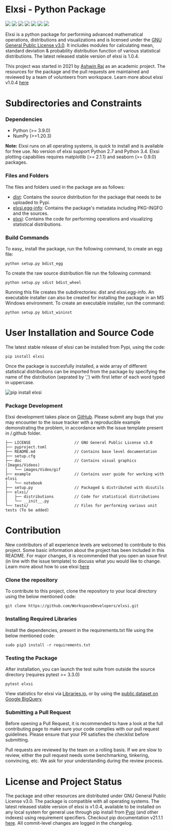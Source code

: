 # Elxsi - Python Package
![](https://img.shields.io/pypi/pyversions/elxsi?color=yellow)
![](https://img.shields.io/github/license/WorkspaceDevelopers/elxsi) 
![](https://img.shields.io/bundlephobia/min/python)
![](https://img.shields.io/pypi/v/elxsi?color=magenta)
![](https://img.shields.io/pypi/wheel/elxsi)
![](https://img.shields.io/librariesio/sourcerank/Pypi/elxsi)
![](https://img.shields.io/github/issues-closed/WorkspaceDevelopers/elxsi?color=yellow)

Elxsi is a python package for performing advanced mathematical operations, distributions and visualizations and is licensed under the [GNU General Public License v3.0](https://github.com/thisisashwinraj/Elxsi-Mathematical-Python-Package/blob/main/LICENSE). It includes modules for calculating mean, standard deviation & probability distribution function of various statistical distributions. The latest released stable version of elxsi is 1.0.4.

This project was started in 2021 by [Ashwin Raj](https://www.github.com/thisisashwinraj) as an academic project. The resources for the package and the pull requests are maintained and reviewed by a team of volunteers from workspace. Learn more about elxsi v1.0.4 [here](https://pypi.org/project/elxsi/)


# Subdirectories and Constraints
### Dependencies
- Python (>= 3.9.0)
- NumPy (>=1.20.3)

**Note:**
Elxsi runs on all operating systems, is quick to install and is available for free use. No version of elxsi support Python 2.7 and Python 3.4. Elxsi plotting capabiliies requires matplotlib (>= 2.1.1) and seaborn (>= 0.9.0) packages.

### Files and Folders
The files and folders used in the package are as follows:
- [dist](https://github.com/thisisashwinraj/Elxsi-Mathematical-Python-Package/tree/main/dist): Contains the source distribution for the package that needs to be uploaded to Pypi.
- [elxsi.egg-info](https://github.com/thisisashwinraj/Elxsi-Mathematical-Python-Package/tree/main/elxsi.egg-info): Contains the package's metadata including PKG-INGFO and the sources.
- [elxsi](https://github.com/thisisashwinraj/Elxsi-Mathematical-Python-Package/tree/main/elxsi): Contains the code for performing operations and visualizing statistical distributions.

### Build Commands
To easy_ install the package, run the following command, to create an egg file:
```
python setup.py bdist_egg
```
To create the raw source distribution file run the following command:
```
python setup.py sdist bdist_wheel
```
Running this file creates the subdirectories: dist and elxsi.egg-info. An executable installer can also be created for installing the package in an MS Windows environment. 
To create an executable installer, run the command:
```
python setup.py bdist_wininst
```
# User Installation and Source Code
The latest stable release of elxsi can be installed from Pypi, using the code:
```
pip install elxsi
```
Once the package is succesfully installed, a wide array of different statistical distributions can be imported from the package by specifying the name of the distribution (seprated by ',') with first letter of each word typed in uppercase.

![pip install elxsi](https://github.com/ashwinraj-in/Elxsi-Mathematical-Python-Package/blob/main/doc/gifs/elxsiReadmeGIF.gif)

### Package Development
Elxsi development takes place on [GitHub](https://github.com/WorkspaceDevelopers/elxsi). Please submit any bugs that you may encounter to the issue tracker with a reproducible example demonstrating the problem, in accordance with the issue template present in /.github folder.
    
    ├── LICENSE                   // GNU General Public License v3.0
    ├── pyproject.toml
    ├── README.md                 // Contains base level documentation
    ├── setup.cfg
    ├── doc                       // Contains visual graphics (Images/Videos)
    │   └── images/Video/gif 
    ├── example                   // Contains user guide for working with elxsi
    │   └── notebook
    ├── setup.py                  // Packaged & distributed with disutils
    ├── elxsi/
    │   ├── distributions         // Code for statistical distributions
    │   └── __init__.py
    └── tests/                    // Files for performing various unit tests (To be added)
    
# Contribution
New contributors of all experience levels are welcomed to contribute to this project. Some basic information about the project has been included in this README. For major changes, it is recommended that you open an issue first (in line with the issue template) to discuss what you would like to change. Learn more about how to use elxsi [here](https://pypi.org/project/elxsi/)

### Clone the repository
To contribute to this project, clone the repository to your local directory using the below mentioned code:
```
git clone https://github.com/WorkspaceDevelopers/elxsi.git
```
### Installing Required Libraries
Install the dependencies, present in the requirements.txt file using the below mentioned code:
```
sudo pip3 install -r requirements.txt
```
### Testing the Package
After installation, you can launch the test suite from outside the source directory (requires pytest >= 3.3.0)
```
pytest elxsi
```
View statistics for elxsi via [Libraries.io](https://libraries.io/pypi/elxsi), or by using the [public dataset on Google BigQuery](https://packaging.python.org/guides/analyzing-pypi-package-downloads/).

### Submitting a Pull Request
Before opening a Pull Request, it is recommended to have a look at the full contributing page to make sure your code complies with our pull request guidelines. Please ensure that your PR satisfies the checklist before submitting.

Pull requests are reviewed by the team on a rolling basis. If we are slow to review, either the pull request needs some benchmarking, tinkering, convincing, etc. We ask for your understanding during the review process.

# License and Project Status
The package and other resources are distributed under GNU General Public License v3.0. The package is compatible with all operating systems. The latest released stable version of elxsi is v1.0.4, available to be installed on any local system for general use through pip install from [Pypi](https://pypi.org/project/elxsi/) (and other indexes) using requirement specifiers. Checkout pip documentation v21.1.1 [here](https://pip.pypa.io/en/stable/). All commit-level changes are logged in the changelog.
